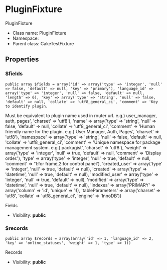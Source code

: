 PluginFixture
===============

PluginFixture




* Class name: PluginFixture
* Namespace: 
* Parent class: CakeTestFixture





Properties
----------


### $fields

    public array $fields = array('id' => array('type' => 'integer', 'null' => false, 'default' => null, 'key' => 'primary'), 'language_id' => array('type' => 'integer', 'null' => false, 'default' => null, 'length' => 6), 'key' => array('type' => 'string', 'null' => false, 'default' => null, 'collate' => 'utf8_general_ci', 'comment' => 'Key to identify plugin.
Must be equivalent to plugin name used in router url.
e.g.) user_manager, auth, pages', 'charset' => 'utf8'), 'name' => array('type' => 'string', 'null' => false, 'default' => null, 'collate' => 'utf8_general_ci', 'comment' => 'Human friendly name for the plugin.
e.g.) User Manager, Auth, Pages', 'charset' => 'utf8'), 'namespace' => array('type' => 'string', 'null' => false, 'default' => null, 'collate' => 'utf8_general_ci', 'comment' => 'Unique namespace for package management system.
e.g.) packagist', 'charset' => 'utf8'), 'weight' => array('type' => 'integer', 'null' => true, 'default' => null, 'comment' => 'Display order.'), 'type' => array('type' => 'integer', 'null' => true, 'default' => null, 'comment' => '1:for frame,2:for control panel'), 'created_user' => array('type' => 'integer', 'null' => true, 'default' => null), 'created' => array('type' => 'datetime', 'null' => true, 'default' => null), 'modified_user' => array('type' => 'integer', 'null' => true, 'default' => null), 'modified' => array('type' => 'datetime', 'null' => true, 'default' => null), 'indexes' => array('PRIMARY' => array('column' => 'id', 'unique' => 1)), 'tableParameters' => array('charset' => 'utf8', 'collate' => 'utf8_general_ci', 'engine' => 'InnoDB'))

Fields



* Visibility: **public**


### $records

    public array $records = array(array('id' => 1, 'language_id' => 2, 'key' => 'online_statuses', 'weight' => 1, 'type' => 1))

Records



* Visibility: **public**



